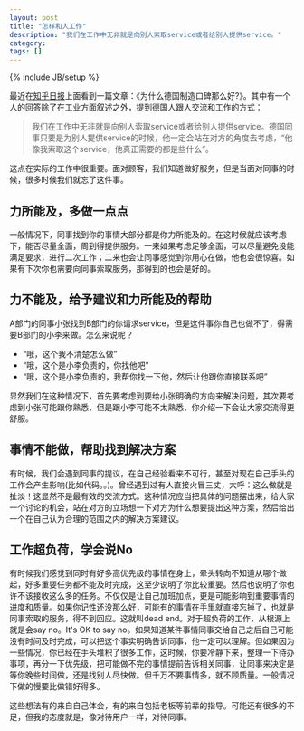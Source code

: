 ```yaml
---
layout: post
title: "怎样和人工作"
description: "我们在工作中无非就是向别人索取service或者给别人提供service。"
category: 
tags: []
---
```

{% include JB/setup %}

最近在[知乎日报](http://www.wandoujia.com/apps/com.zhihu.daily.android)上面看到一篇文章：《为什么德国制造口碑那么好?》。其中有一个人的[回答](http://www.zhihu.com/question/21494339/answer/18465543)除了在工业方面叙述之外，提到德国人跟人交流和工作的方式：

>我们在工作中无非就是向别人索取service或者给别人提供service。德国同事只要是为别人提供service的时候，他一定会站在对方的角度去考虑，“他像我索取这个service，他真正需要的都是些什么”。

这点在实际的工作中很重要。面对顾客，我们知道做好服务，但是当面对同事的时候，很多时候我们就忘了这件事。

## 力所能及，多做一点点

一般情况下，同事找到你的事情大部分都是你力所能及的。在这时候就应该考虑下，能否尽量全面，周到得提供服务。一来如果考虑足够全面，可以尽量避免没能满足要求，进行二次工作；二来也会让同事感觉到你用心在做，他也会很惊喜。如果有下次你也需要向同事索取服务，那得到的也会是好的。

## 力不能及，给予建议和力所能及的帮助

A部门的同事小张找到B部门的你请求service，但是这件事你自己也做不了，得需要B部门的小李来做。怎么来说呢？

- “哦，这个我不清楚怎么做”  
- “哦，这个是小李负责的，你找他吧”  
- “哦，这个是小李负责的，我帮你找一下他，然后让他跟你直接联系吧”  

显然我们在这种情况下，首先要考虑到要给小张明确的方向来解决问题，其次要考虑到小张可能跟你熟悉，但是跟小李可能不太熟悉，你介绍一下会让大家交流得更舒服。

## 事情不能做，帮助找到解决方案

有时候，我们会遇到同事的提议，在自己经验看来不可行，甚至对现在自己手头的工作会产生影响(比如代码。。)。曾经遇到过有人直接火冒三丈，大呼：这么做就是扯淡！这显然不是最有效的交流方式。这种情况应当把具体的问题摆出来，给大家一个讨论的机会，站在对方的立场想一下对方为什么想要提出这种方案，然后给出一个在自己认为合理的范围之内的解决方案建议。

## 工作超负荷，学会说No

有时候我们感觉到同时有好多高优先级的事情在身上，晕头转向不知道从哪个做起，好多重要任务都不能及时完成，这至少说明了你比较重要。然后也说明了你也许不该接收这么多的任务。不仅仅是让自己加班加点，更是可能影响到重要事情的进度和质量。如果你记性还没那么好，可能有的事情在手里就直接忘掉了，也就是同事索取的服务，得不到回应。这就叫dead end。对于超负荷的工作，从根源上就是会say no。It's OK to say no。如果知道某件事情同事交给自己之后自己可能没有时间及时完成，可以把这个事实明确告诉同事，他一定可以理解。但如果因为一些情况，你已经在手头堆积了很多工作，这时候，你要冷静下来，整理一下待办事项，再分一下优先级，把可能做不完的事情提前告诉相关同事，让同事来决定是等你晚些时间做，还是找别人尽快做。但千万不要事情多，就不顾质量。一般情况下做的慢要比做错好得多。

这些想法有的来自自己体会，有的来自包括老板等前辈的指导。可能还有很多的不足，但我的态度就是，像对待用户一样，对待同事。